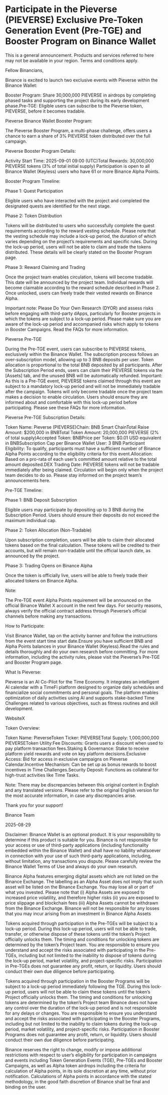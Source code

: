 # Participate in the Pieverse (PIEVERSE) Exclusive Pre-Token Generation Event (Pre-TGE) and Booster Program on Binance Wallet

This is a general announcement. Products and services referred to here may not be available in your region. Terms and conditions apply.

Fellow Binancians, 

Binance is excited to launch two exclusive events with Pieverse within the Binance Wallet:

Booster Program: Share 30,000,000 PIEVERSE in airdrops by completing phased tasks and supporting the project during its early development phase.Pre-TGE: Eligible users can subscribe to the Pieverse token, PIEVERSE, before it becomes tradable.

Pieverse Binance Wallet Booster Program:

The Pieverse Booster Program, a multi-phase challenge, offers users a chance to earn a share of 3% PIEVERSE token distributed over the full campaign.

Pieverse Booster Program Details:

Activity Start Time: 2025-09-01 09:00 (UTC)Total Rewards: 30,000,000 PIEVERSE tokens (3% of total initial supply) Participation is open to all Binance Wallet (Keyless) users who have 61 or more Binance Alpha Points.

Booster Program Timeline:

Phase 1: Quest Participation

Eligible users who have interacted with the project and completed the designated quests are identified for the next stage.

Phase 2: Token Distribution

Tokens will be distributed to users who successfully complete the quest requirements according to the reward vesting schedule. Please note that the vesting schedule may include a lock-up period, the duration of which varies depending on the project’s requirements and specific rules. During the lock-up period, users will not be able to claim and trade the tokens distributed. These details will be clearly stated on the Booster Program page.

Phase 3: Reward Claiming and Trading

Once the project team enables circulation, tokens will become tradable. This date will be announced by the project team. Individual rewards will become claimable according to the reward schedule described in Phase 2. Once unlocked, users can freely trade their vested rewards on Binance Alpha.

Important note: Please Do Your Own Research (DYOR) and assess risks before engaging with third-party dApps, particularly for Booster projects in which the tokens are subject to a lock-up period. Please make sure you are aware of the lock-up period and accompanied risks which apply to tokens in Booster Campaigns. Read the FAQs for more information. 

Pieverse Pre-TGE 

During the Pre-TGE event, users can subscribe to PIEVERSE tokens, exclusively within the Binance Wallet. The subscription process follows an over-subscription model, allowing up to 3 BNB deposits per user. Token allocation is proportional to the total BNB deposited by all participants. After the Subscription Period ends, users can claim their PIEVERSE tokens via the [Assets] tab, and the unused BNB will be automatically refunded. Important: As this is a Pre-TGE event, PIEVERSE tokens claimed through this event are subject to a mandatory lock-up period and will not be immediately tradable after the campaign. Tokens will only become tradable once the project team makes a decision to enable circulation. Users should ensure they are informed about and comfortable with this lock-up period before participating. Please see these FAQs for more information. 

Pieverse Pre-TGE Subscription Details:

Token Name: Pieverse (PIEVERSE)Chain: BNB Smart ChainTotal Raise Amount: $200,000 in BNBTotal Token Amount: 20,000,000 PIEVERSE (2% of total supply)Accepted Token: BNBPrice per Token: $0.01 USD equivalent in BNBSubscription Cap per Binance Wallet User: 3 BNB Participant Eligibility: To qualify, participants must have a sufficient number of Binance Alpha Points according to the eligibility criteria for this event.Allocation: Based on a pro-rata of each user’s committed amount relative to the total amount deposited.DEX Trading Date: PIEVERSE tokens will not be tradable immediately after being claimed. Circulation will begin only when the project team decides to do so. Please stay informed on the project team’s announcements here. 

Pre-TGE Timeline:

Phase 1: BNB Deposit Subscription

Eligible users may participate by depositing up to 3 BNB during the Subscription Period. Users should ensure their deposits do not exceed the maximum individual cap.

Phase 2: Token Allocation (Non-Tradable)

Upon subscription completion, users will be able to claim their allocated tokens based on the final calculation. These tokens will be credited to their accounts, but will remain non-tradable until the official launch date, as announced by the project.

Phase 3: Trading Opens on Binance Alpha

Once the token is officially live, users will be able to freely trade their allocated tokens on Binance Alpha.

Note:

The Pre-TGE event Alpha Points requirement will be announced on the official Binance Wallet X account in the next few days. For security reasons, always verify the official contract address through Pieverse’s official channels before making any transactions.

How to Participate:

Visit Binance Wallet, tap on the activity banner and follow the instructions from the event start time start date.Ensure you have sufficient BNB and Alpha Points balances in your Binance Wallet (Keyless).Read the rules and details thoroughly and do your own research before committing. For more information, including the activity rules, please visit the Pieverse’s Pre-TGE and Booster Program page.

What Is Pieverse:

Pieverse is an AI Co-Pilot for the Time Economy. It integrates an intelligent AI calendar with a TimeFi platform designed to organize daily schedules and financialize social commitments and personal goals. The platform enables optimization of daily activities using AI and supports stake-backed Time Challenges related to various objectives, such as fitness routines and skill development. 

WebsiteX

Token Overview:

Token Name: PieverseToken Ticker: PIEVERSETotal Supply: 1,000,000,000 PIEVERSEToken Utility:Fee Discounts: Grants users a discount when used to pay platform transaction fees.Staking & Governance: Stake to receive platform yield rewards and vote on key platform decisions.Exclusive Access: Bid for access in exclusive campaigns on Pieverse Calendar.Incentive Mechanism: Can be set up as bonus rewards to boost incentives in Time Challenges.Security Deposit: Functions as collateral for high-trust activities like Time Tasks.

Note: There may be discrepancies between this original content in English and any translated versions. Please refer to the original English version for the most accurate information, in case any discrepancies arise.

Thank you for your support!

Binance Team

2025-08-29

Disclaimer: Binance Wallet is an optional product. It is your responsibility to determine if this product is suitable for you. Binance is not responsible for your access or use of third-party applications (including functionality embedded within the Binance Wallet) and shall have no liability whatsoever in connection with your use of such third-party applications, including, without limitation, any transactions you dispute. Please carefully review the Binance Wallet Terms of Use and always do your own research.

Binance Alpha features emerging digital assets which are not listed on the Binance Exchange. The labelling as an Alpha Asset does not imply that such asset will be listed on the Binance Exchange. You may lose all or part of what you invested. Please note that (i) Alpha Assets are exposed to increased price volatility, and therefore higher risks (ii) you are exposed to price slippage and blockchain fees (iii) Alpha Assets cannot be withdrawn from the Binance Exchange. Binance will not be responsible for any losses that you may incur arising from an investment in Binance Alpha Assets

Tokens acquired through participation in the Pre-TGEs will be subject to a lock-up period. During this lock-up period, users will not be able to trade, transfer, or otherwise dispose of these tokens until the token’s Project officially unlocks them. The timing and conditions for unlocking tokens are determined by the token’s Project team. You are responsible to ensure you understand and accept the risks associated with participating in the Pre-TGEs, including but not limited to the inability to dispose of tokens during the lock-up period, market volatility, and project-specific risks. Participation in Pre-TGEs does not guarantee any profit, return, or liquidity. Users should conduct their own due diligence before participating.

Tokens acquired through participation in the Booster Programs will be subject to a lock-up period immediately following the TGE. During this lock-up period, users will not be able to claim these tokens until the token’s Project officially unlocks them. The timing and conditions for unlocking tokens are determined by the token’s Project team Binance does not have any control over the duration of the lock-up period and is not responsible for any delays or changes. You are responsible to ensure you understand and accept the risks associated with participating in the Booster Programs, including but not limited to the inability to claim tokens during the lock-up period, market volatility, and project-specific risks. Participation in Booster Programs does not guarantee any profit, return, or liquidity. Users should conduct their own due diligence before participating.

Binance reserves the right to change, modify or impose additional restrictions with respect to user’s eligibility for participation in campaigns and events including Token Generation Events (TGE), Pre-TGEs and Booster Campaigns, as well as Alpha token airdrops including the criteria for calculation of Alpha points, in its sole discretion at any time, without prior notification. Calculations of Alpha points in accordance with the stated methodology, in the good faith discretion of Binance shall be final and binding on the user.
